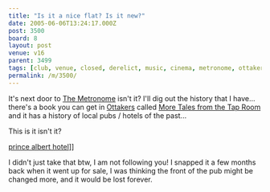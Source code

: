 ```yaml
---
title: "Is it a nice flat? Is it new?"
date: 2005-06-06T13:24:17.000Z
post: 3500
board: 8
layout: post
venue: v16
parent: 3499
tags: [club, venue, closed, derelict, music, cinema, metronome, ottakers, more tales from the tap room, metronome, ottakers, more tales from the tap room]
permalink: /m/3500/
---
```

It's next door to <a href="/wiki/metronome">The Metronome</a> isn't it? I'll dig out the history that I have... there's a book you can get in <a href="/wiki/ottakers">Ottakers</a> called <a href="/wiki/more+tales+from+the+tap+room">More Tales from the Tap Room</a> and it has a history of local pubs / hotels of the past...

This is it isn't it?

<a href="http://static.flickr.com/24/38182278_579460d1bc.jpg?v=0">prince albert hotel</a>]]

I didn't just take that btw, I am not following you! I snapped it a few months back when it went up for sale, I was thinking the front of the pub might be changed more, and it would be lost forever.
